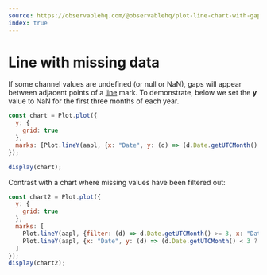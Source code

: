 ```yaml
---
source: https://observablehq.com/@observablehq/plot-line-chart-with-gaps
index: true
---
```


# Line with missing data

If some channel values are undefined (or null or NaN), gaps will appear between adjacent points of a [line](https://observablehq.com/plot/marks/line) mark. To demonstrate, below we set the **y** value to NaN for the first three months of each year.

```js echo
const chart = Plot.plot({
  y: {
    grid: true
  },
  marks: [Plot.lineY(aapl, {x: "Date", y: (d) => (d.Date.getUTCMonth() < 3 ? NaN : d.Close)})]
});

display(chart);
```

Contrast with a chart where missing values have been filtered out:

```js echo
const chart2 = Plot.plot({
  y: {
    grid: true
  },
  marks: [
    Plot.lineY(aapl, {filter: (d) => d.Date.getUTCMonth() >= 3, x: "Date", y: "Close", strokeOpacity: 0.3}),
    Plot.lineY(aapl, {x: "Date", y: (d) => (d.Date.getUTCMonth() < 3 ? NaN : d.Close)})
  ]
});
display(chart2);
```
